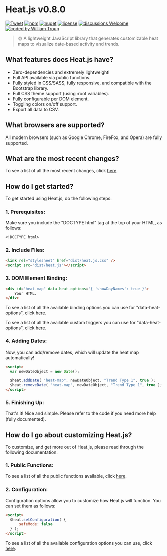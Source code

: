 # Heat.js v0.8.0

[![Tweet](https://img.shields.io/twitter/url/http/shields.io.svg?style=social)](https://twitter.com/intent/tweet?text=Heat.js%2C%20a%20free%20JavaScript%heat%20map&url=https://github.com/williamtroup/Heat.js&hashtags=javascript,heat,map)
[![npm](https://img.shields.io/badge/npmjs-v0.8.0-blue)](https://www.npmjs.com/package/jheat.js)
[![nuget](https://img.shields.io/badge/nuget-v0.8.0-purple)](https://www.nuget.org/packages/jHeat.js/)
[![license](https://img.shields.io/badge/license-MIT-green)](https://github.com/williamtroup/Heat.js/blob/main/LICENSE.txt)
[![discussions Welcome](https://img.shields.io/badge/discussions-Welcome-red)](https://github.com/williamtroup/Heat.js/discussions)
[![coded by William Troup](https://img.shields.io/badge/coded_by-William_Troup-yellow)](https://github.com/williamtroup)

> 🌞 A lightweight JavaScript library that generates customizable heat maps to visualize date-based activity and trends.


## What features does Heat.js have?

- Zero-dependencies and extremely lightweight!
- Full API available via public functions.
- Fully styled in CSS/SASS, fully responsive, and compatible with the Bootstrap library.
- Full CSS theme support (using :root variables).
- Fully configurable per DOM element.
- Toggling colors on/off support.
- Export all data to CSV.


## What browsers are supported?

All modern browsers (such as Google Chrome, FireFox, and Opera) are fully supported.


## What are the most recent changes?

To see a list of all the most recent changes, click [here](https://github.com/williamtroup/Heat.js/blob/main/docs/CHANGE_LOG.md).


## How do I get started?

To get started using Heat.js, do the following steps:

### 1. Prerequisites:

Make sure you include the "DOCTYPE html" tag at the top of your HTML, as follows:

```markdown
<!DOCTYPE html>
```

### 2. Include Files:

```markdown
<link rel="stylesheet" href="dist/heat.js.css" />
<script src="dist/heat.js"></script>
```

### 3. DOM Element Binding:

```markdown
<div id="heat-map" data-heat-options="{ 'showDayNames': true }">
    Your HTML.
</div>
```

To see a list of all the available binding options you can use for "data-heat-options", click [here](https://github.com/williamtroup/Heat.js/blob/main/docs/binding/options/OPTIONS.md).

To see a list of all the available custom triggers you can use for "data-heat-options", click [here](https://github.com/williamtroup/Heat.js/blob/main/docs/binding/options/CUSTOM_TRIGGERS.md).


### 4. Adding Dates:

Now, you can add/remove dates, which will update the heat map automatically!

```markdown
<script>
  var newDateObject = new Date();

  $heat.addDate( "heat-map", newDateObject, "Trend Type 1", true );
  $heat.removeDate( "heat-map", newDateObject, "Trend Type 1", true );
</script>
```


### 5. Finishing Up:

That's it! Nice and simple. Please refer to the code if you need more help (fully documented).


## How do I go about customizing Heat.js?

To customize, and get more out of Heat.js, please read through the following documentation.


### 1. Public Functions:

To see a list of all the public functions available, click [here](https://github.com/williamtroup/Heat.js/blob/main/docs/PUBLIC_FUNCTIONS.md).


### 2. Configuration:

Configuration options allow you to customize how Heat.js will function.  You can set them as follows:

```markdown
<script> 
  $heat.setConfiguration( {
      safeMode: false
  } );
</script>
```

To see a list of all the available configuration options you can use, click [here](https://github.com/williamtroup/Heat.js/blob/main/docs/OPTIONS.md).
